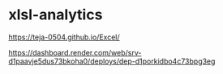 # xlsl-analytics


https://teja-0504.github.io/Excel/


https://dashboard.render.com/web/srv-d1paavje5dus73bkoha0/deploys/dep-d1porkidbo4c73bpg3eg
